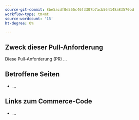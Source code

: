 ```yaml
---
source-git-commit: 8be5acdf0e555c46f3307b7acb564148a83570bd
workflow-type: tm+mt
source-wordcount: '15'
ht-degree: 0%

---
```

## Zweck dieser Pull-Anforderung

Diese Pull-Anforderung (PR) ...

## Betroffene Seiten

<!-- REQUIRED List the affected pages on experienceleague.adobe.com (URLs). Not necessary for large numbers of files. -->

- ...

## Links zum Commerce-Code

<!--  OPTIONAL - REMOVE THIS SECTION IF NOT USED.
If this pull request references a file in a Magento Open Source or Adobe Commerce codebase repository, add the link here. -->

- ...

<!--
If you are fixing a GitHub issue, using the GitHub keyword format (https://help.github.com/en/articles/closing-issues-using-keywords#closing-an-issue-in-a-different-repository) closes the issue when this pull request is merged. Example: `Fixes #1234`.

`main` is the default branch. Merged pull requests to `main` go live on the site automatically. Any requested changes to content on the `main` branch must be related to the released codebase. Any content related to future releases goes in the `develop` branch.

See Contribution guidelines (https://github.com/AdobeDocs/commerce-operations.en/blob/main/contributing.md) for more information.
-->

